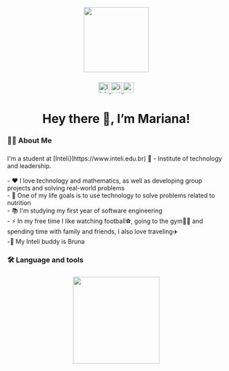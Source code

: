 <div align="center">
  <img height="150" src="https://i.ibb.co/5rphKcX/IMG-7844.jpg[/img][/url"  />
</div>

###

<div align="center">
  <a href="https://www.linkedin.com/in/mariana-lacerda-reis-a17a53281/" target="_blank">
    <img src="https://img.shields.io/static/v1?message=LinkedIn&logo=linkedin&label=&color=0077B5&logoColor=white&labelColor=&style=for-the-badge" height="25" alt="linkedin logo"  />
  </a>
  <a href="https://www.instagram.com/mariilaacerda/" target="_blank">
    <img src="https://img.shields.io/static/v1?message=Instagram&logo=instagram&label=&color=E4405F&logoColor=white&labelColor=&style=for-the-badge" height="25" alt="instagram logo"  />
  </a>
  <a href="mailto:mariana.reis@sou.inteli.edu.br" target="_blank">
    <img src="https://img.shields.io/static/v1?message=Gmail&logo=gmail&label=&color=D14836&logoColor=white&labelColor=&style=for-the-badge" height="25" alt="gmail logo"  />
  </a>
</div>

###

<h1 align="center">Hey there 👋, I’m Mariana!</h1>

###

<h3 align="left">👩‍💻  About Me</h3>

###

<p align="left">I'm a student at [Inteli](https://www.inteli.edu.br) 💜 - Institute of technology and leadership.<br><br>- ❤️ I love technology and mathematics, as well as developing group projects and solving real-world problems<br>- 🎯 One of my life goals is to use technology to solve problems related to nutrition<br>- 📚 I'm studying my first year of software engineering<br>- ⚡ In my free time I like watching football⚽, going to the gym🏋️‍♀️ and spending time with family and friends, I also love traveling✈️ <br>-💛 My Inteli buddy is Bruna</p>

###

<h3 align="left">🛠 Language and tools</h3>

###

<div align="left">
</div>

###

<h3 align="left"></h3>

###

<div align="center">
  <img height="200" src="https://images.app.goo.gl/oxse2Xvga7xGfdRq8"  />
</div>

###
